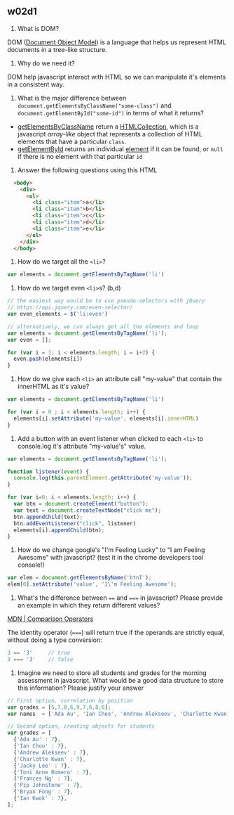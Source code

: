 ## w02d1

1. What is DOM?

DOM ([Document Object Model](https://en.wikipedia.org/wiki/Document_Object_Model)) is a language that helps us represent HTML documents in a tree-like structure.

1. Why do we need it?

DOM help javascript interact with HTML so we can manipulate it's elements in a consistent way.

1. What is the major difference between `document.getElementsByClassName("some-class")` and `document.getElementById("some-id")` in terms of what it returns?

- [getElementsByClassName](https://developer.mozilla.org/en/docs/Web/API/Document/getElementsByClassName) return a [HTMLCollection](https://developer.mozilla.org/en-US/docs/Web/API/HTMLCollection), which is a javascript *array-like* object that represents a collection of HTML elements that have a particular `class`.
- [getElementById](https://developer.mozilla.org/en-US/docs/Web/API/Document/getElementById) returns an individual [element](https://developer.mozilla.org/en-US/docs/Web/API/element) if it can be found, or `null` if there is no element with that particular `id`

1. Answer the following questions using this HTML
```html
  <body>
    <div>
      <ul>
        <li class="item">a</li>
        <li class="item">b</li>
        <li class="item">c</li>
        <li class="item">d</li>
        <li class="item">e</li>
      </ul>
    </div>
  </body>
```
  1. How do we target all the `<li>`?

```js
var elements = document.getElementsByTagName('li')
```

  1. How do we target even `<li>`s? (b,d)

```js
// the easiest way would be to use pseudo-selectors with jQuery
// https://api.jquery.com/even-selector/
var even_elements = $('li:even')

// alternatively, we can always get all the elements and loop
var elements = document.getElementsByTagName('li');
var even = [];

for (var i = 1; i < elements.length; i = i+2) {
  even.push(elements[i])
}
```

  1. How do we give each `<li>` an attribute call "my-value" that contain the innerHTML as it's value?

```js
var elements = document.getElementsByTagName('li')

for (var i = 0 ; i < elements.length; i++) {
  elements[i].setAttribute('my-value', elements[i].innerHTML)
}
```

  1. Add a button with an event listener when clicked to each `<li>` to console.log it's attribute "my-value's" value.

```js
var elements = document.getElementsByTagName('li');

function listener(event) {
  console.log(this.parentElement.getAttribute('my-value'));
}

for (var i=0; i < elements.length; i++) {
  var btn = document.createElement("button");
  var text = document.createTextNode("click me");
  btn.appendChild(text);
  btn.addEventListener("click", listener)
  elements[i].appendChild(btn);
}
```

1. How do we change google's "I'm Feeling Lucky" to "I am Feeling Awesome" with javascript? (test it in the chrome developers tool console!)

```js
var elem = document.getElementsByName('btnI');
elem[0].setAttribute('value', 'I\'m Feeling Awesome');
```

1. What's the difference between `==` and `===` in javascript? Please provide an example in which they return different values?

[MDN | Comparison Operators](https://developer.mozilla.org/en-US/docs/Web/JavaScript/Reference/Operators/Comparison_Operators)

The identity operator (`===`) will return true if the operands are strictly equal, without doing a type conversion:

```js
3 == '3'     // true
3 === '3'    // false
```

1. Imagine we need to store all students and grades for the morning assessment in javascript. What would be a good data structure to store this information? Please justify your answer

```js
// First option, correlation by position
var grades = [5,7,8,6,9,7,6,8,6];
var names  = ['Ada Au', 'Ian Choo', 'Andrew Alekseev', 'Charlotte Kwan', 'Jacky Lee', 'Toni Anne Romero', 'Frances Ng', 'Pip Johnstone', 'Bryan Fong', 'Ian Kwok'];

// Second option, creating objects for students
var grades = [
  {'Ada Au' : 7},
  {'Ian Choo' : 7},
  {'Andrew Alekseev' : 7},
  {'Charlotte Kwan' : 7},
  {'Jacky Lee' : 7},
  {'Toni Anne Romero' : 7},
  {'Frances Ng' : 7},
  {'Pip Johnstone' : 7},
  {'Bryan Fong' : 7},
  {'Ian Kwok' : 7},
];
```
